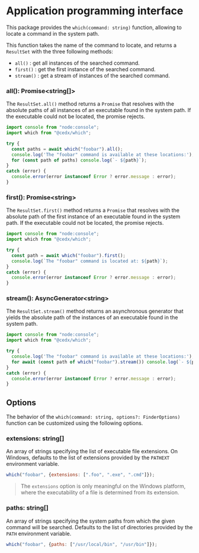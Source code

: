 # Application programming interface
This package provides the `which(command: string)` function, allowing to locate a command in the system path.

This function takes the name of the command to locate, and returns a `ResultSet` with the three following methods:

- `all()` : get all instances of the searched command.
- `first()` : get the first instance of the searched command.
- `stream()` : get a stream of instances of the searched command.

### **all()**: Promise&lt;string[]&gt;
The `ResultSet.all()` method returns a `Promise` that resolves with the absolute paths of all instances of an executable found in the system path.
If the executable could not be located, the promise rejects.

```js
import console from "node:console";
import which from "@cedx/which";

try {
  const paths = await which("foobar").all();
  console.log('The "foobar" command is available at these locations:');
  for (const path of paths) console.log(`- ${path}`);
}
catch (error) {
  console.error(error instanceof Error ? error.message : error);
}
```

### **first()**: Promise&lt;string&gt;
The `ResultSet.first()` method returns a `Promise` that resolves with the absolute path of the first instance of an executable found in the system path.
If the executable could not be located, the promise rejects.

```js
import console from "node:console";
import which from "@cedx/which";

try {
  const path = await which("foobar").first();
  console.log(`The "foobar" command is located at: ${path}`);
}
catch (error) {
  console.error(error instanceof Error ? error.message : error);
}
```

### **stream()**: AsyncGenerator&lt;string&gt;
The `ResultSet.stream()` method returns an asynchronous generator that yields the absolute path of the instances of an executable found in the system path.

```js
import console from "node:console";
import which from "@cedx/which";

try {
  console.log('The "foobar" command is available at these locations:');
  for await (const path of which("foobar").stream()) console.log(`- ${path}`);
}
catch (error) {
  console.error(error instanceof Error ? error.message : error);
}
```

## Options
The behavior of the `which(command: string, options?: FinderOptions)` function can be customized using the following options.

### **extensions**: string[]
An array of strings specifying the list of executable file extensions.
On Windows, defaults to the list of extensions provided by the `PATHEXT` environment variable.

```js
which("foobar", {extensions: [".foo", ".exe", ".cmd"]});
```

> The `extensions` option is only meaningful on the Windows platform, where the executability of a file is determined from its extension.

### **paths**: string[]
An array of strings specifying the system paths from which the given command will be searched.
Defaults to the list of directories provided by the `PATH` environment variable.

```js
which("foobar", {paths: ["/usr/local/bin", "/usr/bin"]});
```
